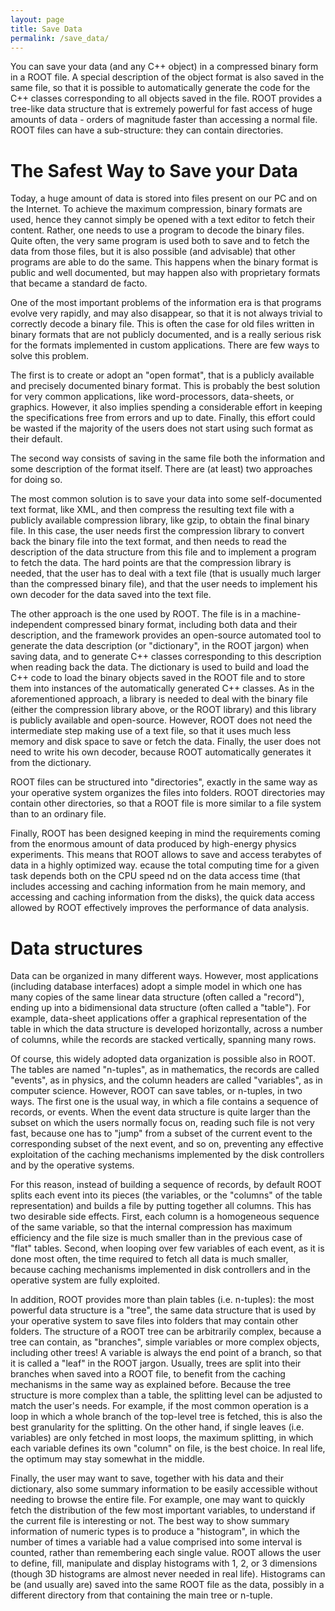```yaml
---
layout: page
title: Save Data
permalink: /save_data/
---
```


You can save your data (and any C++ object) in a compressed binary form in a ROOT
file. A special description of the object format is also saved in the same file,
so that it is possible to automatically generate the code for the C++ classes
corresponding to all objects saved in the file. ROOT provides a tree-like data
structure that is extremely powerful for fast access of huge amounts of data - orders
of magnitude faster than accessing a normal file. ROOT files can have a
sub-structure: they can contain directories.

# The Safest Way to Save your Data

Today, a huge amount of data is stored into files present on our PC and on the
Internet. To achieve the maximum compression, binary formats are used, hence they
cannot simply be opened with a text editor to fetch their content. Rather, one
needs to use a program to decode the binary files. Quite often, the very same
program is used both to save and to fetch the data from those files, but it is
also possible (and advisable) that other programs are able to do the same. This
happens when the binary format is public and well documented, but may happen also
with proprietary formats that became a standard de facto.

One of the most important problems of the information era is that programs evolve
very rapidly, and may also disappear, so that it is not always trivial to correctly
decode a binary file. This is often the case for old files written in binary formats
that are not publicly documented, and is a really serious risk for the formats
implemented in custom applications. There are few ways to solve this problem.

The first is to create or adopt an "open format", that is a publicly available
and precisely documented binary format. This is probably the best solution for
very common applications, like word-processors, data-sheets, or graphics. However,
it also implies spending a considerable effort in keeping the specifications free
from errors and up to date. Finally, this effort could be wasted if the majority
of the users does not start using such format as their default.

The second way consists of saving in the same file both the information and some
description of the format itself. There are (at least) two approaches for doing so.

The most common solution is to save your data into some self-documented text format,
like XML, and then compress the resulting text file with a publicly available
compression library, like gzip, to obtain the final binary file. In this case,
the user needs first the compression library to convert back the binary file into
the text format, and then needs to read the description of the data structure from
this file and to implement a program to fetch the data. The hard points are that
the compression library is needed, that the user has to deal with a text file
(that is usually much larger than the compressed binary file), and that the user
needs to implement his own decoder for the data saved into the text file.

The other approach is the one used by ROOT. The file is in a machine-independent
compressed binary format, including both data and their description, and the
framework provides an open-source automated tool to generate the data description
(or "dictionary", in the ROOT jargon) when saving data, and to generate C++ classes
corresponding to this description when reading back the data. The dictionary is used
to build and load the C++ code to load the binary objects saved in the ROOT file and
to store them into instances of the automatically generated C++ classes. As in the
aforementioned approach, a library is needed to deal with the binary file (either
the compression library above, or the ROOT library) and this library is publicly
available and open-source. However, ROOT does not need the intermediate step making
use of a text file, so that it uses much less memory and disk space to save or
fetch the data. Finally, the user does not need to write his own decoder, because
ROOT automatically generates it from the dictionary.

ROOT files can be structured into "directories", exactly in the same way as your
operative system organizes the files into folders. ROOT directories may contain
other directories, so that a ROOT file is more similar to a file system than to
an ordinary file.

Finally, ROOT has been designed keeping in mind the requirements coming from the
enormous amount of data produced by high-energy physics experiments. This means
that ROOT allows to save and access terabytes of data in a highly optimized way.
ecause the total computing time for a given task depends both on the CPU speed
nd on the data access time (that includes accessing and caching information from
he main memory, and accessing and caching information from the disks), the quick
data access allowed by ROOT effectively improves the performance of data analysis.

# Data structures

Data can be organized in many different ways. However, most applications
(including database interfaces) adopt a simple model in which one has many
copies of the same linear data structure (often called a "record"), ending up
into a bidimensional data structure (often called a "table"). For example,
data-sheet applications offer a graphical representation of the table in which
the data structure is developed horizontally, across a number of columns, while
the records are stacked vertically, spanning many rows.

Of course, this widely adopted data organization is possible also in ROOT. The
tables are named "n-tuples", as in mathematics, the records are called "events",
as in physics, and the column headers are called "variables", as in computer
science. However, ROOT can save tables, or n-tuples, in two ways. The first one
is the usual way, in which a file contains a sequence of records, or events. When
the event data structure is quite larger than the subset on which the users normally
focus on, reading such file is not very fast, because one has to "jump" from a
subset of the current event to the corresponding subset of the next event, and so on,
 preventing any effective exploitation of the caching mechanisms implemented by the
 disk controllers and by the operative systems.

For this reason, instead of building a sequence of records, by default ROOT splits
each event into its pieces (the variables, or the "columns" of the table representation)
and builds a file by putting together all columns. This has two desirable side effects.
First, each column is a homogeneous sequence of the same variable, so that the internal
compression has maximum efficiency and the file size is much smaller than in the previous
case of "flat" tables. Second, when looping over few variables of each event, as it
is done most often, the time required to fetch all data is much smaller, because
caching mechanisms implemented in disk controllers and in the operative system are
fully exploited.

In addition, ROOT provides more than plain tables (i.e. n-tuples): the most powerful
data structure is a "tree", the same data structure that is used by your operative
system to save files into folders that may contain other folders. The structure of
a ROOT tree can be arbitrarily complex, because a tree can contain, as "branches",
simple variables or more complex objects, including other trees! A variable is always
the end point of a branch, so that it is called a "leaf" in the ROOT jargon. Usually,
trees are split into their branches when saved into a ROOT file, to benefit from the
caching mechanisms in the same way as explained before. Because the tree structure is
more complex than a table, the splitting level can be adjusted to match the user's
needs. For example, if the most common operation is a loop in which a whole branch
of the top-level tree is fetched, this is also the best granularity for the splitting.
On the other hand, if single leaves (i.e. variables) are only fetched in most loops,
the maximum splitting, in which each variable defines its own "column" on file, is
the best choice. In real life, the optimum may stay somewhat in the middle.

Finally, the user may want to save, together with his data and their dictionary,
also some summary information to be easily accessible without needing to browse
the entire file. For example, one may want to quickly fetch the distribution of
the few most important variables, to understand if the current file is interesting
or not. The best way to show summary information of numeric types is to produce a
"histogram", in which the number of times a variable had a value comprised into
some interval is counted, rather than remembering each single value. ROOT allows
the user to define, fill, manipulate and display histograms with 1, 2, or 3
dimensions (though 3D histograms are almost never needed in real life). Histograms
can be (and usually are) saved into the same ROOT file as the data, possibly in a
different directory from that containing the main tree or n-tuple.
